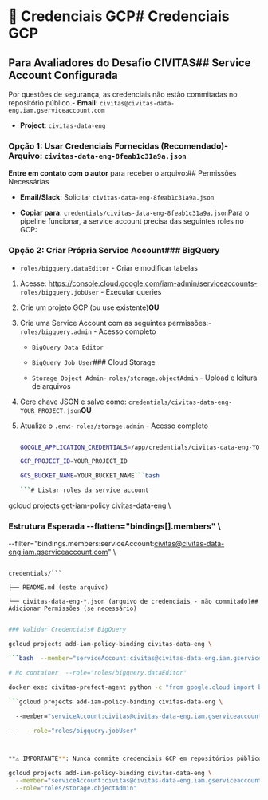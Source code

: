 # 🔐 Credenciais GCP# Credenciais GCP



## Para Avaliadores do Desafio CIVITAS## Service Account Configurada



Por questões de segurança, as credenciais não estão commitadas no repositório público.- **Email**: `civitas@civitas-data-eng.iam.gserviceaccount.com`

- **Project**: `civitas-data-eng`

### Opção 1: Usar Credenciais Fornecidas (Recomendado)- **Arquivo**: `civitas-data-eng-8feab1c31a9a.json`



**Entre em contato com o autor** para receber o arquivo:## Permissões Necessárias

- **Email/Slack**: Solicitar `civitas-data-eng-8feab1c31a9a.json`

- **Copiar para**: `credentials/civitas-data-eng-8feab1c31a9a.json`Para o pipeline funcionar, a service account precisa das seguintes roles no GCP:



### Opção 2: Criar Própria Service Account### BigQuery

- `roles/bigquery.dataEditor` - Criar e modificar tabelas

1. Acesse: https://console.cloud.google.com/iam-admin/serviceaccounts- `roles/bigquery.jobUser` - Executar queries



2. Crie um projeto GCP (ou use existente)**OU**



3. Crie uma Service Account com as seguintes permissões:- `roles/bigquery.admin` - Acesso completo

   - `BigQuery Data Editor`

   - `BigQuery Job User`### Cloud Storage

   - `Storage Object Admin`- `roles/storage.objectAdmin` - Upload e leitura de arquivos



4. Gere chave JSON e salve como: `credentials/civitas-data-eng-YOUR_PROJECT.json`**OU**



5. Atualize o `.env`:- `roles/storage.admin` - Acesso completo

   ```bash

   GOOGLE_APPLICATION_CREDENTIALS=/app/credentials/civitas-data-eng-YOUR_PROJECT.json## Validar Permissões

   GCP_PROJECT_ID=YOUR_PROJECT_ID

   GCS_BUCKET_NAME=YOUR_BUCKET_NAME```bash

   ```# Listar roles da service account

gcloud projects get-iam-policy civitas-data-eng \

### Estrutura Esperada  --flatten="bindings[].members" \

  --filter="bindings.members:serviceAccount:civitas@civitas-data-eng.iam.gserviceaccount.com" \

```  --format="table(bindings.role)"

credentials/```

├── README.md (este arquivo)

└── civitas-data-eng-*.json (arquivo de credenciais - não commitado)## Adicionar Permissões (se necessário)

```

```bash

### Validar Credenciais# BigQuery

gcloud projects add-iam-policy-binding civitas-data-eng \

```bash  --member="serviceAccount:civitas@civitas-data-eng.iam.gserviceaccount.com" \

# No container  --role="roles/bigquery.dataEditor"

docker exec civitas-prefect-agent python -c "from google.cloud import bigquery; print('✅ Credencial válida!', bigquery.Client().project)"

```gcloud projects add-iam-policy-binding civitas-data-eng \

  --member="serviceAccount:civitas@civitas-data-eng.iam.gserviceaccount.com" \

---  --role="roles/bigquery.jobUser"



**⚠️ IMPORTANTE**: Nunca commite credenciais GCP em repositórios públicos!# Cloud Storage

gcloud projects add-iam-policy-binding civitas-data-eng \
  --member="serviceAccount:civitas@civitas-data-eng.iam.gserviceaccount.com" \
  --role="roles/storage.objectAdmin"
```
